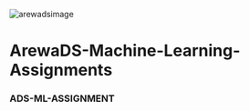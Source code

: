 ![arewadsimage](https://user-images.githubusercontent.com/70522655/228397221-14cfea4a-beaa-4245-a841-39c139a28665.png)


# ArewaDS-Machine-Learning-Assignments
### ADS-ML-ASSIGNMENT
